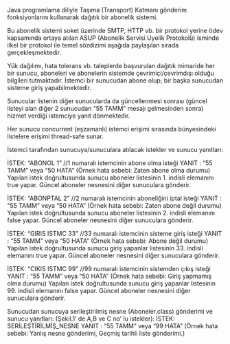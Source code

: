 Java programlama diliyle Taşıma (Transport) Katmanı gönderim fonksiyonlarını kullanarak dağıtık bir abonelik sistemi.

Bu abonelik sistemi soket üzerinde SMTP, HTTP vb. bir protokol yerine ödev kapsamında ortaya atılan ASUP (Abonelik Servisi Uyelik Protokolü) isminde ilkel bir protokol ile temel sözdizimi aşağıda paylaşılan sırada gerçekleşmektedir.

Yük dağılımı, hata tolerans vb. taleplerde başvurulan dağıtık mimaride her bir sunucu, aboneleri ve abonelerin sistemde çevrimiçi/çevrimdışı olduğu bilgileri tutmaktadır. İstemci bir sunucudan abone olup; bir başka sunucudan sisteme giriş yapabilmektedir.

Sunucular listenin diğer sunucularda da güncellenmesi sonrası (güncel listeyi alan diğer 2 sunucudan “55 TAMM” mesajı gelmesinden sonra) hizmet verdiği istemciye yanıt dönmektedir.

Her sunucu concurrent (eşzamanlı) istemci erişimi sırasında bünyesindeki listelere erişimi thread-safe sunar.

İstemci tarafından sunucuya/sunuculara atılacak istekler ve sunucu yanıtları:

İSTEK: “ABONOL 1” 		//1 numaralı istemcinin abone olma isteği
 	YANIT : “55 TAMM”  veya   “50 HATA” (Örnek hata sebebi: Zaten abone olma durumu)
Yapılan istek doğrultusunda sunucu aboneler listesinin 1. indisli elemanını true yapar. Güncel aboneler nesnesini diğer sunuculara gönderir.

İSTEK: “ABONPTAL 2” 	//2 numaralı istemcinin aboneliğini iptal isteği
 	YANIT : “55 TAMM”  veya  “50 HATA” (Örnek hata sebebi: Zaten abone değil durumu)
 	Yapılan istek doğrultusunda sunucu aboneler listesinin 2. indisli elemanını false yapar. Güncel aboneler nesnesini diğer sunuculara gönderir.

İSTEK: “GIRIS ISTMC 33”	//33 numaralı istemcinin sisteme giriş isteği
 	YANIT : “55 TAMM”  veya   “50 HATA” (Örnek hata sebebi: Abone değil durumu)
 	Yapılan istek doğrultusunda sunucu giriş yapanlar listesinin 33. indisli elemanını true yapar. Güncel aboneler nesnesini diğer sunuculara gönderir.


İSTEK: “CIKIS ISTMC 99”	//99 numaralı istemcinin sistemden çıkış isteği
 	YANIT : “55 TAMM”  veya   “50 HATA” (Örnek hata sebebi: Giriş yapmamış olma durumu)
Yapılan istek doğrultusunda sunucu giriş yapanlar listesinin 99. indisli elemanını false yapar. Güncel aboneler nesnesini diğer sunuculara gönderir.

Sunucudan sunucuya serileştirilmiş nesne (Aboneler.class) gönderimi ve sunucu
yanıtları:  (Şekil.1’ de A,B ve C no’ lu istekler):
İSTEK: SERİLEŞTİRİLMİŞ_NESNE
 	YANIT : “55 TAMM”  veya   “99 HATA” (Örnek hata sebebi: Yanlış nesne gönderimi, Geçmiş tarihli liste gönderimi.)


